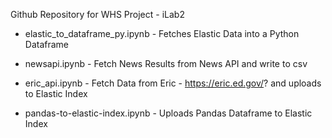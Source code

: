 
Github Repository for WHS Project - iLab2  

- elastic_to_dataframe_py.ipynb - Fetches Elastic Data into a Python Dataframe  
  
- newsapi.ipynb - Fetch News Results from News API and write to csv  

- eric_api.ipynb - Fetch Data from Eric - https://eric.ed.gov/? and uploads to Elastic Index  

- pandas-to-elastic-index.ipynb - Uploads Pandas Dataframe to Elastic Index

